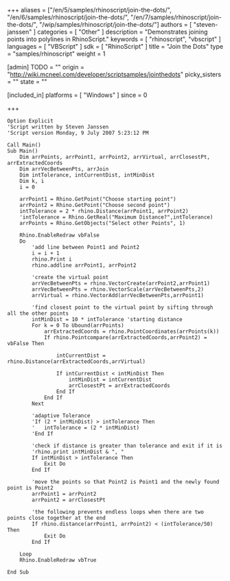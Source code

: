 +++
aliases = ["/en/5/samples/rhinoscript/join-the-dots/", "/en/6/samples/rhinoscript/join-the-dots/", "/en/7/samples/rhinoscript/join-the-dots/", "/wip/samples/rhinoscript/join-the-dots/"]
authors = [ "steven-janssen" ]
categories = [ "Other" ]
description = "Demonstrates joining points into polylines in RhinoScript."
keywords = [ "rhinoscript", "vbscript" ]
languages = [ "VBScript" ]
sdk = [ "RhinoScript" ]
title = "Join the Dots"
type = "samples/rhinoscript"
weight = 1

[admin]
TODO = ""
origin = "http://wiki.mcneel.com/developer/scriptsamples/jointhedots"
picky_sisters = ""
state = ""

[included_in]
platforms = [ "Windows" ]
since = 0

+++

```vbnet
Option Explicit
'Script written by Steven Janssen
'Script version Monday, 9 July 2007 5:23:12 PM

Call Main()
Sub Main()
	Dim arrPoints, arrPoint1, arrPoint2, arrVirtual, arrClosestPt, arrExtractedCoords
	Dim arrVecBetweenPts, arrJoin
	Dim intTolerance, intCurrentDist, intMinDist
	Dim k, i
	i = 0

	arrPoint1 = Rhino.GetPoint("Choose starting point")
	arrPoint2 = Rhino.GetPoint("Choose second point")
	intTolerance = 2 * rhino.Distance(arrPoint1, arrPoint2)
	'intTolerance = Rhino.GetReal("Maximum Distance?",intTolerance)
	arrPoints = Rhino.GetObjects("Select other Points", 1)

	Rhino.EnableRedraw vbFalse
	Do
		'add line between Point1 and Point2
		i = i + 1
		rhino.Print i
		rhino.addline arrPoint1, arrPoint2

		'create the virtual point
		arrVecBetweenPts = rhino.VectorCreate(arrPoint2,arrPoint1)
		arrVecBetweenPts = rhino.VectorScale(arrVecBetweenPts,2)
		arrVirtual = rhino.VectorAdd(arrVecBetweenPts,arrPoint1)

		'find closest point to the virtual point by sifting through all the other points
		intMinDist = 10 * intTolerance 'starting distance
		For k = 0 To Ubound(arrPoints)
			arrExtractedCoords = rhino.PointCoordinates(arrPoints(k))
			If rhino.Pointcompare(arrExtractedCoords,arrPoint2) = vbFalse Then

				intCurrentDist = rhino.Distance(arrExtractedCoords,arrVirtual)

				If intCurrentDist < intMinDist Then
					intMinDist = intCurrentDist
					arrClosestPt = arrExtractedCoords
				End If
			End If
		Next

		'adaptive Tolerance
		'If (2 * intMinDist) > intTolerance Then
		'	intTolerance = (2 * intMinDist)
		'End If

		'check if distance is greater than tolerance and exit if it is
		'rhino.print intMinDist & ", "
		If intMinDist > intTolerance Then
			Exit Do
		End If

		'move the points so that Point2 is Point1 and the newly found point is Point2
		arrPoint1 = arrPoint2
		arrPoint2 = arrClosestPt

		'the following prevents endless loops when there are two points close together at the end
		If rhino.distance(arrPoint1, arrPoint2) < (intTolerance/50) Then
			Exit Do
		End If

	Loop
	Rhino.EnableRedraw vbTrue

End Sub
```
